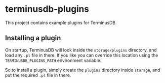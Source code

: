 # terminusdb-plugins
This project contains example plugins for TerminusDB.

## Installing a plugin
On startup, TerminusDB will look inside the `storage/plugins`
directory, and load any `.pl` file in there. If you like you can
override this location using the `TERMINUSDB_PLUGINS_PATH` environment
variable.

So to install a plugin, simply create the `plugins` directory inside
`storage`, and put the required `.pl` file in there.
